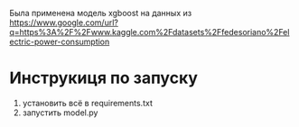 Была применена модель xgboost на данных из https://www.google.com/url?q=https%3A%2F%2Fwww.kaggle.com%2Fdatasets%2Ffedesoriano%2Felectric-power-consumption 

# Инструкиця по запуску
1. установить всё в requirements.txt
2. запустить model.py
